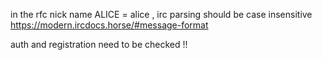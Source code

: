 in the rfc nick name ALICE = alice , irc parsing should be case insensitive
https://modern.ircdocs.horse/#message-format


auth and registration need to be checked !!